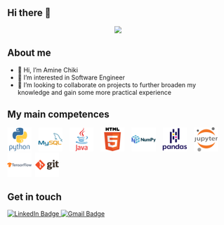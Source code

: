 ## Hi there 👋

<div align="center">
  <img src="https://github.com/DavideZanutto/DavideZanutto/blob/main/ProfileGif.gif"/>
</div>

## About me

- 👋 Hi, I’m Amine Chiki
- 👀 I’m interested in Software Engineer
- 💞️ I’m looking to collaborate on projects to further broaden my knowledge and gain some more practical experience

## My main competences

<div>
  <img src="https://github.com/devicons/devicon/blob/master/icons/python/python-original-wordmark.svg" title="python"  alt="python" width="55" height="55"/>&nbsp &nbsp;
  <img src="https://github.com/devicons/devicon/blob/master/icons/mysql/mysql-original-wordmark.svg" title="MySQL"  alt="MySQL" width="55" height="55"/>&nbsp &nbsp;
  <img src="https://github.com/devicons/devicon/blob/master/icons/java/java-original-wordmark.svg" title="Java" alt="Java" width="55" height="55"/>&nbsp &nbsp;
  <img src="https://github.com/devicons/devicon/blob/master/icons/html5/html5-original-wordmark.svg" title="HTML5" alt="HTML" width="55" height="55"/>&nbsp &nbsp;
  <img src="https://github.com/devicons/devicon/blob/master/icons/numpy/numpy-original-wordmark.svg" title="numpy" alt="numpy" width="55" height="55"/>&nbsp &nbsp;
  <img src="https://github.com/devicons/devicon/blob/master/icons/pandas/pandas-original-wordmark.svg" title="pandas" alt="pandas" width="55" height="55"/>&nbsp &nbsp;
  <img src="https://github.com/devicons/devicon/blob/master/icons/jupyter/jupyter-original-wordmark.svg" title="jupyter" alt="jupyter" width="55" height="55"/>&nbsp &nbsp;
  <img src="https://github.com/devicons/devicon/blob/master/icons/tensorflow/tensorflow-original-wordmark.svg" title="tensorflow" alt="tensorflow" width="55" height="55"/>&nbsp;
  <img src="https://github.com/devicons/devicon/blob/master/icons/git/git-original-wordmark.svg" title="git" alt="git" width="55" height="55"/>&nbsp;
</div>

## Get in touch

<div id="badges">
  <a href="https://www.linkedin.com/in/amine-chiki-b0b548184">
    <img src="https://img.shields.io/badge/LinkedIn-blue?style=for-the-badge&logo=linkedin&logoColor=white" alt="LinkedIn Badge"/>
  </a>
  <a href="mailto://aminechiki80@gmail.com">
    <img src="https://img.shields.io/badge/Gmail-red?style=for-the-badge&logo=gmail&logoColor=white" alt="Gmail Badge"/>
  </a>
</div>
